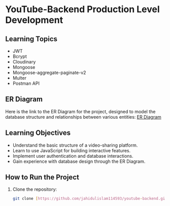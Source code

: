 # YouTube-Backend Production Level Development 


## Learning Topics 

- JWT
- Bcrypt
- Cloudinary
- Mongoose
- Mongoose-aggregate-paginate-v2
- Multer
- Postman API



## ER Diagram

Here is the link to the ER Diagram for the project, designed to model the database structure and relationships between various entities:
[ER Diagram](https://app.eraser.io/workspace/UNknhRW5fogdDQpm3vUm?origin=share)

## Learning Objectives

- Understand the basic structure of a video-sharing platform.
- Learn to use JavaScript for building interactive features.
- Implement user authentication and database interactions.
- Gain experience with database design through the ER Diagram.

## How to Run the Project

1. Clone the repository:
   ```bash
   git clone [https://github.com/jahidulislam114593/youtube-backend.git]
   ```
